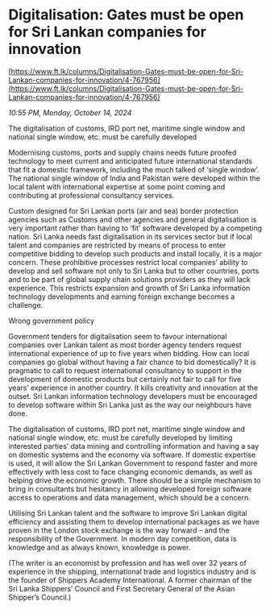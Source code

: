 # Digitalisation: Gates must be open for Sri Lankan companies for innovation

[https://www.ft.lk/columns/Digitalisation-Gates-must-be-open-for-Sri-Lankan-companies-for-innovation/4-767956](https://www.ft.lk/columns/Digitalisation-Gates-must-be-open-for-Sri-Lankan-companies-for-innovation/4-767956)

*10:55 PM, Monday, October 14, 2024*

The digitalisation of customs, IRD port net, maritime single window and national single window, etc. must be carefully developed

Modernising customs, ports and supply chains needs future proofed technology to meet current and anticipated future international standards that fit a domestic framework, including the much talked of ‘single window’. The national single window of India and Pakistan were developed within the local talent with international expertise at some point coming and contributing at professional consultancy services.

Custom designed for Sri Lankan ports (air and sea) border protection agencies such as Customs and other agencies and general digitalisation is very important rather than having to ‘fit’ software developed by a competing nation. Sri Lanka needs fast digitalisation in its services sector but if local talent and companies are restricted by means of process to enter competitive bidding to develop such products and install locally, it is a major concern. These prohibitive processes restrict local companies’ ability to develop and sell software not only to Sri Lanka but to other countries, ports and to be part of global supply chain solutions providers as they will lack experience. This restricts expansion and growth of Sri Lanka information technology developments and earning foreign exchange becomes a challenge.

Wrong government policy

Government tenders for digitalisation seem to favour international companies over Lankan talent as most border agency tenders request international experience of up to five years when bidding. How can local companies go global without having a fair chance to bid domestically? It is pragmatic to call to request international consultancy to support in the development of domestic products but certainly not fair to call for five years’ experience in another country. It kills creativity and innovation at the outset. Sri Lankan information technology developers must be encouraged to develop software within Sri Lanka just as the way our neighbours have done.

The digitalisation of customs, IRD port net, maritime single window and national single window, etc. must be carefully developed by limiting interested parties’ data mining and controlling information and having a say on domestic systems and the economy via software. If domestic expertise is used, it will allow the Sri Lankan Government to respond faster and more effectively with less cost to face changing economic demands, as well as helping drive the economic growth. There should be a simple mechanism to bring in consultants but hesitancy in allowing developed foreign software access to operations and data management, which should be a concern.

Utilising Sri Lankan talent and the software to improve Sri Lankan digital efficiency and assisting them to develop international packages as we have proven in the London stock exchange is the way forward – and the responsibility of the Government. In modern day competition, data is knowledge and as always known, knowledge is power.

(The writer is an economist by profession and has well over 32 years of experience in the shipping, international trade and logistics industry and is the founder of Shippers Academy International. A former chairman of the Sri Lanka Shippers’ Council and First Secretary General of the Asian Shipper’s Council.)

